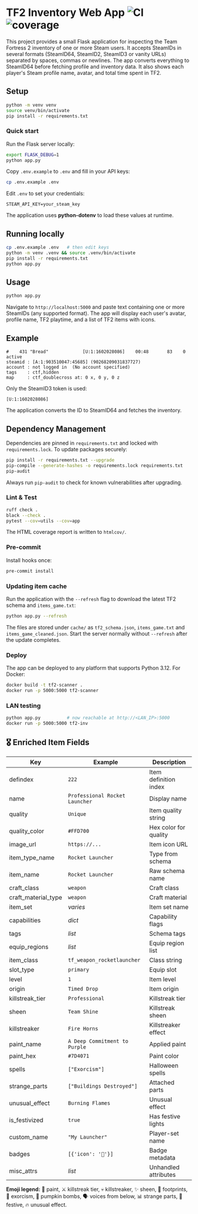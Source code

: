 # TF2 Inventory Web App ![CI](https://github.com/dankrr/tf2-inventory-scanner/actions/workflows/ci.yml/badge.svg) ![coverage](https://img.shields.io/badge/coverage-unknown-lightgrey.svg)

This project provides a small Flask application for inspecting the Team Fortress
2 inventory of one or more Steam users. It accepts SteamIDs in several formats
(SteamID64, SteamID2, SteamID3 or vanity URLs) separated by spaces, commas or newlines.
The app converts everything to SteamID64 before fetching profile and inventory data.
It also shows each player's Steam profile name, avatar, and total time spent in
TF2.

## Setup

```bash
python -m venv venv
source venv/bin/activate
pip install -r requirements.txt
```

### Quick start

Run the Flask server locally:

```bash
export FLASK_DEBUG=1
python app.py
```

Copy `.env.example` to `.env` and fill in your API keys:

```bash
cp .env.example .env
```

Edit `.env` to set your credentials:

```
STEAM_API_KEY=your_steam_key
```

The application uses **python-dotenv** to load these values at runtime.

## Running locally

```bash
cp .env.example .env   # then edit keys
python -m venv .venv && source .venv/bin/activate
pip install -r requirements.txt
python app.py
```

## Usage

```bash
python app.py
```

Navigate to `http://localhost:5000` and paste text containing one or more
SteamIDs (any supported format). The app will display each user's avatar,
profile name, TF2 playtime, and a list of TF2 items with icons.

## Example

```
#    431 "Bread"             [U:1:1602028086]    00:48       83    0 active
steamid : [A:1:903510047:45685] (90268209031837727)
account : not logged in  (No account specified)
tags    : ctf,hidden
map     : ctf_doublecross at: 0 x, 0 y, 0 z
```

Only the SteamID3 token is used:

```
[U:1:1602028086]
```

The application converts the ID to SteamID64 and fetches the inventory.

## Dependency Management

Dependencies are pinned in `requirements.txt` and locked with
`requirements.lock`. To update packages securely:

```bash
pip install -r requirements.txt --upgrade
pip-compile --generate-hashes -o requirements.lock requirements.txt
pip-audit
```

Always run `pip-audit` to check for known vulnerabilities after upgrading.

### Lint & Test

```bash
ruff check .
black --check .
pytest --cov=utils --cov=app
```

The HTML coverage report is written to `htmlcov/`.

### Pre-commit

Install hooks once:

```bash
pre-commit install
```

### Updating item cache

Run the application with the `--refresh` flag to download the latest TF2 schema
and `items_game.txt`:

```bash
python app.py --refresh
```

The files are stored under `cache/` as `tf2_schema.json`, `items_game.txt` and
`items_game_cleaned.json`. Start the server normally without `--refresh` after
the update completes.

### Deploy

The app can be deployed to any platform that supports Python 3.12. For Docker:

```bash
docker build -t tf2-scanner .
docker run -p 5000:5000 tf2-scanner
```

### LAN testing

```bash
python app.py          # now reachable at http://<LAN_IP>:5000
docker run -p 5000:5000 tf2-inv
```

## 🎖 Enriched Item Fields

| Key                 | Example                        | Description           |
| ------------------- | ------------------------------ | --------------------- |
| defindex            | `222`                          | Item definition index |
| name                | `Professional Rocket Launcher` | Display name          |
| quality             | `Unique`                       | Item quality string   |
| quality_color       | `#FFD700`                      | Hex color for quality |
| image_url           | `https://...`                  | Item icon URL         |
| item_type_name      | `Rocket Launcher`              | Type from schema      |
| item_name           | `Rocket Launcher`              | Raw schema name       |
| craft_class         | `weapon`                       | Craft class           |
| craft_material_type | `weapon`                       | Craft material        |
| item_set            | _varies_                       | Item set name         |
| capabilities        | _dict_                         | Capability flags      |
| tags                | _list_                         | Schema tags           |
| equip_regions       | _list_                         | Equip region list     |
| item_class          | `tf_weapon_rocketlauncher`     | Class string          |
| slot_type           | `primary`                      | Equip slot            |
| level               | `1`                            | Item level            |
| origin              | `Timed Drop`                   | Item origin           |
| killstreak_tier     | `Professional`                 | Killstreak tier       |
| sheen               | `Team Shine`                   | Killstreak sheen      |
| killstreaker        | `Fire Horns`                   | Killstreaker effect   |
| paint_name          | `A Deep Commitment to Purple`  | Applied paint         |
| paint_hex           | `#7D4071`                      | Paint color           |
| spells              | `["Exorcism"]`                 | Halloween spells      |
| strange_parts       | `["Buildings Destroyed"]`      | Attached parts        |
| unusual_effect      | `Burning Flames`               | Unusual effect        |
| is_festivized       | `true`                         | Has festive lights    |
| custom_name         | `"My Launcher"`                | Player-set name       |
| badges              | `[{'icon': '🎨'}]`             | Badge metadata        |
| misc_attrs          | _list_                         | Unhandled attributes  |

**Emoji legend:** 🎨 paint, ⚔️ killstreak tier, 💀 killstreaker, ✨ sheen, 👣 footprints, 👻 exorcism, 🎃 pumpkin bombs, 🗣 voices from below, 📊 strange parts, 🎄 festive, 🔥 unusual effect.

